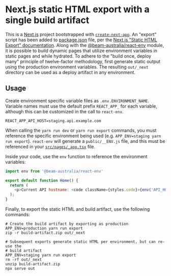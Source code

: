 # Next.js static HTML export with a single build artifact

This is a [Next.js](https://nextjs.org/) project bootstrapped with [`create-next-app`](https://github.com/vercel/next.js/tree/canary/packages/create-next-app). An "export" script has been added to [package.json](/package.json) file, per the [Next.js "Static HTML Export" documentation](https://nextjs.org/docs/advanced-features/static-html-export). Along with the [@beam-australia/react-env](https://github.com/andrewmclagan/react-env) module, it is possible to build dynamic pages that utilize environment variables in static pages and while hydrated. To adhere to the "build once, deploy many" principle of twelve-factor methodology, first generate static output using the production environment variables. The resulting `out/_next` directory can be used as a deploy artifact in any environment.


## Usage

Create environment specific variable files as `.env.ENVIRONMENT_NAME`. Variable names must use the default prefix `REACT_APP_` for each variable, although this can be customized in the call to `react-env`.

```shell
REACT_APP_API_HOST=staging.api.example.com
```


When calling the `yarn run dev` or `yarn run export` commands, you must reference the specific environment being used (e.g. `APP_ENV=staging yarn run export`). `react-env` will generate a `public/__ENV.js` file, and this must be referenced in your [`src/pages/_app.tsx`](/src/pages/_app.tsx) file.

Inside your code, use the `env` function to reference the environment variables:

```js
import env from '@beam-australia/react-env'

export default function Home() {
  return (
    <p>Current API hostname: <code className={styles.code}>{env('API_HOST')}</code></p>
  );
}
```


Finally, to export the static HTML and build artifact, use the following commands:

```shell
# Create the build artifact by exporting as production
APP_ENV=production yarn run export
zip -r build-artifact.zip out/_next

# Subsequent exports generate static HTML per environment, but can re-use the
# build artifact
APP_ENV=staging yarn run export
rm -rf out/_next
unzip build-artifact.zip
npx serve out
```

